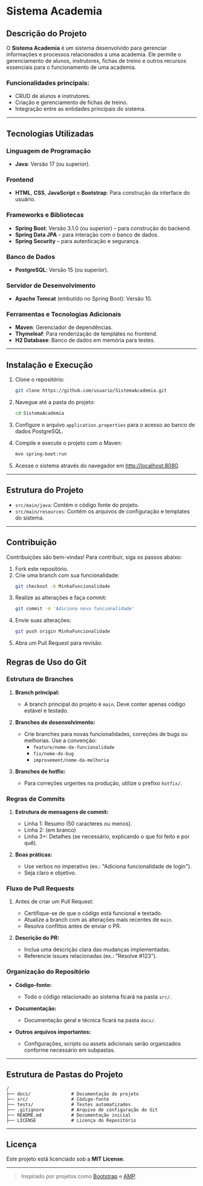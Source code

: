 # Sistema Academia

## Descrição do Projeto

O **Sistema Academia** é um sistema desenvolvido para gerenciar informações e processos relacionados a uma academia. Ele permite o gerenciamento de alunos, instrutores, fichas de treino e outros recursos essenciais para o funcionamento de uma academia. 

### Funcionalidades principais:

- CRUD de alunos e instrutores.
- Criação e gerenciamento de fichas de treino.
- Integração entre as entidades principais do sistema.

---

## Tecnologias Utilizadas

### Linguagem de Programação
- **Java**: Versão 17 (ou superior).

### Frontend
- **HTML**, **CSS**, **JavaScript** e **Bootstrap**: Para construção da interface do usuário.

### Frameworks e Bibliotecas
- **Spring Boot**: Versão 3.1.0 (ou superior) – para construção do backend.
- **Spring Data JPA** – para interação com o banco de dados.
- **Spring Security** – para autenticação e segurança.

### Banco de Dados
- **PostgreSQL**: Versão 15 (ou superior).

### Servidor de Desenvolvimento
- **Apache Tomcat** (embutido no Spring Boot): Versão 10.

### Ferramentas e Tecnologias Adicionais
- **Maven**: Gerenciador de dependências.
- **Thymeleaf**: Para renderização de templates no frontend.
- **H2 Database**: Banco de dados em memória para testes.

---

## Instalação e Execução

1. Clone o repositório:

   ```bash
   git clone https://github.com/usuario/SistemaAcademia.git
   ```

2. Navegue até a pasta do projeto:

   ```bash
   cd SistemaAcademia
   ```

3. Configure o arquivo `application.properties` para o acesso ao banco de dados PostgreSQL.

4. Compile e execute o projeto com o Maven:

   ```bash
   mvn spring-boot:run
   ```

5. Acesse o sistema através do navegador em [http://localhost:8080](http://localhost:8080).

---

## Estrutura do Projeto

- `src/main/java`: Contém o código fonte do projeto.
- `src/main/resources`: Contém os arquivos de configuração e templates do sistema.

---

## Contribuição

Contribuições são bem-vindas! Para contribuir, siga os passos abaixo:

1. Fork este repositório.
2. Crie uma branch com sua funcionalidade:
   ```bash
   git checkout -b MinhaFuncionalidade
   ```
3. Realize as alterações e faça commit:
   ```bash
   git commit -m 'Adiciona nova funcionalidade'
   ```
4. Envie suas alterações:
   ```bash
   git push origin MinhaFuncionalidade
   ```
5. Abra um Pull Request para revisão.

## Regras de Uso do Git

### Estrutura de Branches
1. **Branch principal:**
   - A branch principal do projeto é `main`. Deve conter apenas código estável e testado.
   
2. **Branches de desenvolvimento:**
   - Crie branches para novas funcionalidades, correções de bugs ou melhorias. Use a convenção:
     - `feature/nome-da-funcionalidade`
     - `fix/nome-do-bug`
     - `improvement/nome-da-melhoria`

3. **Branches de hotfix:**
   - Para correções urgentes na produção, utilize o prefixo `hotfix/`.

### Regras de Commits
1. **Estrutura de mensagens de commit:**
   - Linha 1: Resumo (50 caracteres ou menos).
   - Linha 2: (em branco)
   - Linha 3+: Detalhes (se necessário, explicando o que foi feito e por quê).

2. **Boas práticas:**
   - Use verbos no imperativo (ex.: "Adiciona funcionalidade de login").
   - Seja claro e objetivo.

### Fluxo de Pull Requests
1. Antes de criar um Pull Request:
   - Certifique-se de que o código está funcional e testado.
   - Atualize a branch com as alterações mais recentes de `main`.
   - Resolva conflitos antes de enviar o PR.

2. **Descrição do PR:**
   - Inclua uma descrição clara das mudanças implementadas.
   - Referencie issues relacionadas (ex.: "Resolve #123").

### Organização do Repositório
- **Código-fonte:**
  - Todo o código relacionado ao sistema ficará na pasta `src/`.
  
- **Documentação:**
  - Documentação geral e técnica ficará na pasta `docs/`.

- **Outros arquivos importantes:**
  - Configurações, scripts ou assets adicionais serão organizados conforme necessário em subpastas.

---

## Estrutura de Pastas do Projeto
```plaintext
/
├── docs/               # Documentação do projeto
├── src/                # Código-fonte
├── tests/              # Testes automatizados
├── .gitignore          # Arquivo de configuração do Git
├── README.md           # Documentação inicial
├── LICENSE             # Licença do Repositório     
```
---

## Licença

Este projeto está licenciado sob a **MIT License**.

---

> Inspirado por projetos como [Bootstrap](https://github.com/twbs/bootstrap) e [AMP](https://github.com/amphp/amp).
